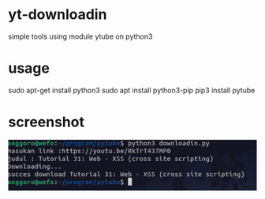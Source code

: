 # yt-downloadin
simple tools using module ytube on python3

# usage
sudo apt-get install python3
sudo apt install python3-pip
pip3 install pytube

# screenshot
![screenshot](https://github.com/anggoroexe/yt-downloadin/blob/main/Screenshot%20from%202021-11-17%2011-25-02.png)
